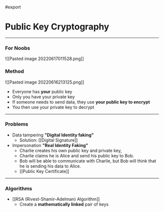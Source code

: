 #export
# Public Key Cryptography
___
### For Noobs
![[Pasted image 20220617011528.png]]


### Method

![[Pasted image 20220616213125.png]]

- Everyone has **your** public key
- Only you have your private key
- If someone needs to send data, they use **your public key to encrypt**
- You then use your private key to decrypt

___
### Problems
- Data tampering **"Digital Identity faking"**
	- Solution: [[Digital Signature]]
- Impersonation **"Real Identity Faking"**
	- Charlie creates his own public key and private key, 
	- Charlie claims he is Alice and send his public key to Bob. 
	- Bob will be able to communicate with Charlie, but Bob will think that he is sending his data to Alice.
	- [[Public Key Certificate]]

___
### Algorithms
- [[RSA (Rivest-Shamir-Adelman) Algorithm]] 
	- Create a **mathematically linked** pair of keys